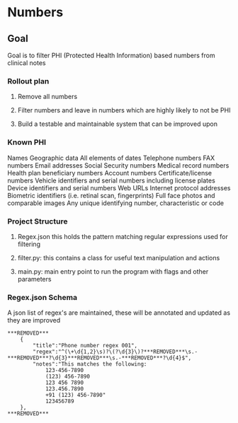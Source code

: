 # Numbers

## Goal

Goal is to filter PHI (Protected Health Information) based numbers from clinical notes

### Rollout plan

1. Remove all numbers

2. Filter numbers and leave in numbers which are highly likely to not be PHI 

3. Build a testable and maintainable system that can be improved upon


### Known PHI

Names
Geographic data
All elements of dates
Telephone numbers
FAX numbers
Email addresses
Social Security numbers
Medical record numbers
Health plan beneficiary numbers
Account numbers
Certificate/license numbers
Vehicle identifiers and serial numbers including license plates
Device identifiers and serial numbers
Web URLs
Internet protocol addresses
Biometric identifiers (i.e. retinal scan, fingerprints)
Full face photos and comparable images
Any unique identifying number, characteristic or code


### Project Structure

1. Regex.json this holds the pattern matching regular expressions used for filtering

2. filter.py: this contains a class for useful text manipulation and actions

3. main.py: main entry point to run the program with flags and other parameters


### Regex.json Schema

A json list of regex's are maintained, these will be annotated and updated as they are improved

```
***REMOVED***
	{
		"title":"Phone number regex 001", 
		"regex":"^(\+\d{1,2}\s)?\(?\d{3}\)?***REMOVED***\s.-***REMOVED***?\d{3}***REMOVED***\s.-***REMOVED***?\d{4}$",
		"notes":"This matches the following: 
			123-456-7890
			(123) 456-7890
			123 456 7890
			123.456.7890
			+91 (123) 456-7890"
			123456789
	}, 
***REMOVED***

```